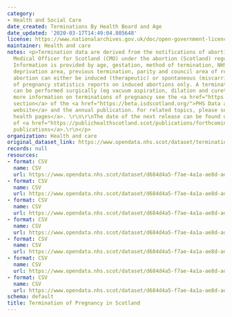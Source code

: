 ```yaml
---
category:
- Health and Social Care
date_created: Terminations By Health Board and Age
date_updated: '2020-03-17T14:49:04.805648'
license: https://www.nationalarchives.gov.uk/doc/open-government-licence/version/3/
maintainer: Health and care
notes: <p>Termination data are derived from the notifications of abortion to the Chief
  Medical Officer for Scotland (CMO) under the abortion (Scotland) regulations 1991.
  Information is provided by age, gestation, method of termination, NHS board of residence,
  deprivation area, previous termination, parity and council area of residence. \r\n\r\nAn
  abortion can either be induced (therapeutic) or spontaneous (miscarriage). The termination
  of pregnancy statistics reports on induced abortions only. A termination of pregnancy
  can be performed surgically (eg vacuum aspiration, dilation and curettage) or medically.\r\n\r\nFor
  more information on terminations of pregnancy see the <a href="https://beta.isdscotland.org/find-publications-and-data/population-health/sexual-health/termination-of-pregnancy-statistics/">terminations
  section</a> of the <a href="https://beta.isdscotland.org/">PHS Data and Intelligence
  website</a> and the annual publication. For related topics, please see the <a href="https://beta.isdscotland.org/find-publications-and-data/population-health/sexual-health/">sexual
  health pages</a>. \r\n\r\nThe date of the next release can be found on our list
  of <a href="https://publichealthscotland.scot/publications/forthcoming-publications/">forthcoming
  publications</a>.\r\n</p>
organization: Health and care
original_dataset_link: https://www.opendata.nhs.scot/dataset/termination-of-pregnancy-in-scotland
records: null
resources:
- format: CSV
  name: CSV
  url: https://www.opendata.nhs.scot/dataset/d684d4a5-f7ae-4a1a-ae8d-adf55304274e/resource/342f9627-dfdd-41f5-a27c-0a3c7bcb8672/download/top_open_data_table1.csv
- format: CSV
  name: CSV
  url: https://www.opendata.nhs.scot/dataset/d684d4a5-f7ae-4a1a-ae8d-adf55304274e/resource/09542b6e-2281-42d3-86c2-10aadeee4350/download/top_open_data_table2.csv
- format: CSV
  name: CSV
  url: https://www.opendata.nhs.scot/dataset/d684d4a5-f7ae-4a1a-ae8d-adf55304274e/resource/1c7e5dbb-a46e-46cc-9e72-2ac5c6b062eb/download/top_open_data_table3.csv
- format: CSV
  name: CSV
  url: https://www.opendata.nhs.scot/dataset/d684d4a5-f7ae-4a1a-ae8d-adf55304274e/resource/7ef75a65-99ad-43e9-a37f-99a0d795655b/download/top_open_data_table4.csv
- format: CSV
  name: CSV
  url: https://www.opendata.nhs.scot/dataset/d684d4a5-f7ae-4a1a-ae8d-adf55304274e/resource/6d4ffcb0-5bb3-4d7d-9e52-56b5bfb793f1/download/top_open_data_table5.csv
- format: CSV
  name: CSV
  url: https://www.opendata.nhs.scot/dataset/d684d4a5-f7ae-4a1a-ae8d-adf55304274e/resource/50e0b4f2-1c5a-4a05-96e9-e4e8ccf6e17d/download/top_open_data_table6.csv
- format: CSV
  name: CSV
  url: https://www.opendata.nhs.scot/dataset/d684d4a5-f7ae-4a1a-ae8d-adf55304274e/resource/30bd356b-81c8-46a7-a1d6-5ce992f5c5cb/download/top_open_data_table7.csv
schema: default
title: Termination of Pregnancy in Scotland
---
```

